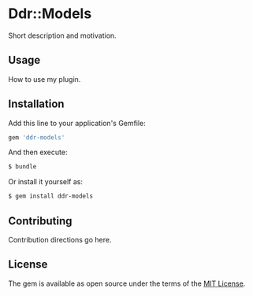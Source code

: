 # Ddr::Models
Short description and motivation.

## Usage
How to use my plugin.

## Installation
Add this line to your application's Gemfile:

```ruby
gem 'ddr-models'
```

And then execute:
```bash
$ bundle
```

Or install it yourself as:
```bash
$ gem install ddr-models
```

## Contributing
Contribution directions go here.

## License
The gem is available as open source under the terms of the [MIT License](http://opensource.org/licenses/MIT).
